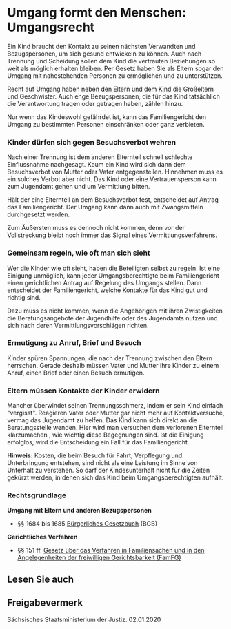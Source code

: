 # Umgang formt den Menschen: Umgangsrecht

Ein Kind braucht den Kontakt zu seinen nächsten Verwandten und Bezugspersonen, um sich gesund entwickeln zu können. Auch nach Trennung und Scheidung sollen dem Kind die vertrauten Beziehungen so weit als möglich erhalten bleiben. Per Gesetz haben Sie als Eltern sogar den Umgang mit nahestehenden Personen zu ermöglichen und zu unterstützen.

Recht auf Umgang haben neben den Eltern und dem Kind die Großeltern und Geschwister. Auch enge Bezugspersonen, die für das Kind tatsächlich die Verantwortung tragen oder getragen haben, zählen hinzu.

Nur wenn das Kindeswohl gefährdet ist, kann das Familiengericht den Umgang zu bestimmten Personen einschränken oder ganz verbieten.

### Kinder dürfen sich gegen Besuchsverbot wehren

Nach einer Trennung ist dem anderen Elternteil schnell schlechte Einflussnahme nachgesagt. Kaum ein Kind wird sich dann dem Besuchsverbot von Mutter oder Vater entgegenstellen. Hinnehmen muss es ein solches Verbot aber nicht. Das Kind oder eine Vertrauensperson kann zum Jugendamt gehen und um Vermittlung bitten.

Hält der eine Elternteil an dem Besuchsverbot fest, entscheidet auf Antrag das Familiengericht. Der Umgang kann dann auch mit Zwangsmitteln durchgesetzt werden.

Zum Äußersten muss es dennoch nicht kommen, denn vor der Vollstreckung bleibt noch immer das Signal eines Vermittlungsverfahrens.

### Gemeinsam regeln, wie oft man sich sieht

Wer die Kinder wie oft sieht, haben die Beteiligten selbst zu regeln. Ist eine Einigung unmöglich, kann jeder Umgangsberechtigte beim Familiengericht einen gerichtlichen Antrag auf Regelung des Umgangs stellen. Dann entscheidet der Familiengericht, welche Kontakte für das Kind gut und richtig sind.

Dazu muss es nicht kommen, wenn die Angehörigen mit ihren Zwistigkeiten die Beratungsangebote der Jugendhilfe oder des Jugendamts nutzen und sich nach deren Vermittlungsvorschlägen richten.

### Ermutigung zu Anruf, Brief und Besuch

Kinder spüren Spannungen, die nach der Trennung zwischen den Eltern herrschen. Gerade deshalb müssen Vater und Mutter ihre Kinder zu einem Anruf, einen Brief oder einen Besuch ermutigen.

### Eltern müssen Kontakte der Kinder erwidern

Mancher überwindet seinen Trennungsschmerz, indem er sein Kind einfach "vergisst". Reagieren Vater oder Mutter gar nicht mehr auf Kontaktversuche, vermag das Jugendamt zu helfen. Das Kind kann sich direkt an die Beratungsstelle wenden. Hier wird man versuchen dem verlorenen Elternteil klarzumachen , wie wichtig diese Begegnungen sind. Ist die Einigung erfolglos, wird die Entscheidung ein Fall für das Familiengericht.

**Hinweis:** Kosten, die beim Besuch für Fahrt, Verpflegung und Unterbringung entstehen, sind nicht als eine Leistung im Sinne von Unterhalt zu verstehen. So darf der Kindesunterhalt nicht für die Zeiten gekürzt werden, in denen sich das Kind beim Umgangsberechtigten aufhält.

### Rechtsgrundlage

**Umgang mit Eltern und anderen Bezugspersonen**

* §§ 1684 bis 1685 [Bürgerliches Gesetzbuch](https://www.gesetze-im-internet.de/bgb/ "Bürgerliches Gesetzbuch (BGB)") (BGB)

**Gerichtliches Verfahren**

* §§ 151 ff. [Gesetz über das Verfahren in Familiensachen und in den Angelegenheiten der freiwilligen Gerichtsbarkeit (FamFG)](http://www.gesetze-im-internet.de/famfg/index.html "Gesetz über das Verfahren in Familiensachen und in den Angelegenheiten der freiwilligen Gerichtsbarkeit")

## Lesen Sie auch

## Freigabevermerk

Sächsisches Staatsministerium der Justiz. 02.01.2020
